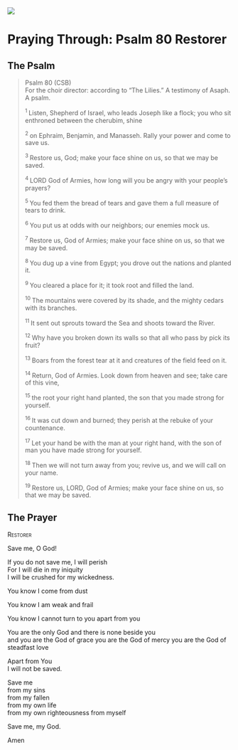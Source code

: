 <img class="intro-right" src="/images/art-paris-psalter.jpg">

# Praying Through: Psalm 80 Restorer

## The Psalm

>Psalm 80 (CSB)    
> For the choir director: according to “The Lilies.” A testimony of Asaph. A psalm. 
>
><sup> 1 </sup> Listen, Shepherd of Israel, who leads Joseph like a flock; you who sit enthroned between the cherubim, shine 
>
><sup> 2 </sup> on Ephraim, Benjamin, and Manasseh. Rally your power and come to save us. 
>
><sup> 3 </sup> Restore us, God; make your face shine on us, so that we may be saved. 
>
><sup> 4 </sup> LORD God of Armies, how long will you be angry with your people’s prayers? 
>
><sup> 5 </sup> You fed them the bread of tears and gave them a full measure of tears to drink. 
>
><sup> 6 </sup> You put us at odds with our neighbors; our enemies mock us. 
>
><sup> 7 </sup> Restore us, God of Armies; make your face shine on us, so that we may be saved. 
>
><sup> 8 </sup> You dug up a vine from Egypt; you drove out the nations and planted it. 
>
><sup> 9 </sup> You cleared a place for it; it took root and filled the land. 
>
><sup> 10 </sup> The mountains were covered by its shade, and the mighty cedars with its branches. 
>
><sup> 11 </sup> It sent out sprouts toward the Sea and shoots toward the River. 
>
><sup> 12 </sup> Why have you broken down its walls so that all who pass by pick its fruit? 
>
><sup> 13 </sup> Boars from the forest tear at it and creatures of the field feed on it. 
>
><sup> 14 </sup> Return, God of Armies. Look down from heaven and see; take care of this vine, 
>
><sup> 15 </sup> the root your right hand planted, the son that you made strong for yourself. 
>
><sup> 16 </sup> It was cut down and burned; they perish at the rebuke of your countenance. 
>
><sup> 17 </sup> Let your hand be with the man at your right hand, with the son of man you have made strong for yourself. 
>
><sup> 18 </sup> Then we will not turn away from you; revive us, and we will call on your name. 
>
><sup> 19 </sup> Restore us, LORD, God of Armies; make your face shine on us, so that we may be saved.

## The Prayer

<div style="font-variant: small-caps;">
Restorer
</div>


Save me, O God!

If you do not save me, I will perish  
  For I will die in my iniquity  
  I will be crushed for my wickedness.

You know I come from dust

You know I am weak and frail

You know I cannot turn to you apart from you

You are the only God and there is none beside you  
  and you are the God of grace
  you are the God of mercy
  you are the God of steadfast love

Apart from You  
  I will not be saved.

Save me  
  from my sins  
  from my fallen  
  from my own life  
  from my own righteousness 
  from myself

Save me, my God.

Amen

